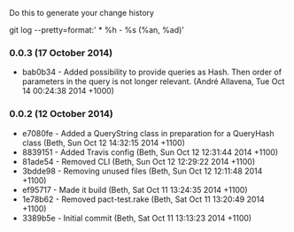 Do this to generate your change history

  git log --pretty=format:'  * %h - %s (%an, %ad)'

### 0.0.3 (17 October 2014)

* bab0b34 - Added possibility to provide queries as Hash. Then order of parameters in the query is not longer relevant. (André Allavena, Tue Oct 14 00:24:38 2014 +1000)

### 0.0.2 (12 October 2014)

  * e7080fe - Added a QueryString class in preparation for a QueryHash class (Beth, Sun Oct 12 14:32:15 2014 +1100)
  * 8839151 - Added Travis config (Beth, Sun Oct 12 12:31:44 2014 +1100)
  * 81ade54 - Removed CLI (Beth, Sun Oct 12 12:29:22 2014 +1100)
  * 3bdde98 - Removing unused files (Beth, Sun Oct 12 12:11:48 2014 +1100)
  * ef95717 - Made it build (Beth, Sat Oct 11 13:24:35 2014 +1100)
  * 1e78b62 - Removed pact-test.rake (Beth, Sat Oct 11 13:20:49 2014 +1100)
  * 3389b5e - Initial commit (Beth, Sat Oct 11 13:13:23 2014 +1100)

